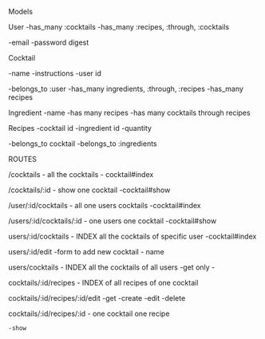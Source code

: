 Models

User
-has_many :cocktails
-has_many :recipes, :through, :cocktails

-email
-password digest

Cocktail

-name
-instructions
-user id

-belongs_to :user
-has_many ingredients, :through, :recipes
-has_many recipes

Ingredient
-name
-has many recipes
-has many cocktails through recipes

Recipes
-cocktail id
-ingredient id
-quantity

-belongs_to cocktail
-belongs_to :ingredients

ROUTES

/cocktails - all the cocktails - cocktail#index

/cocktails/:id - show one cocktail -cocktail#show

/user/:id/cocktails - all one users cocktails -cocktail#index

/users/:id/cocktails/:id - one users one cocktail -cocktail#show

users/:id/cocktails - INDEX all the cocktails of specific user -cocktail#index

users/:id/edit
    -form to add new cocktail - name

users/cocktails - INDEX all the cocktails of all users
    -get only - 

cocktails/:id/recipes - INDEX of all recipes of one cocktail

cocktails/:id/recipes/:id/edit
    -get
    -create
    -edit
    -delete

cocktails/:id/recipes/:id - one cocktail one recipe

    -show